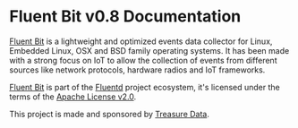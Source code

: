 # Fluent Bit v0.8 Documentation

[Fluent Bit](http://fluentbit.io) is a lightweight and optimized events data collector for Linux, Embedded Linux, OSX and BSD family operating systems. It has been made with a strong focus on IoT to allow the collection of events from different sources like network protocols, hardware radios and IoT frameworks.

[Fluent Bit](http://fluentbit.io) is part of the [Fluentd](http://fluentd.org) project ecosystem, it's licensed under the terms of the [Apache License v2.0](http://www.apache.org/licenses/LICENSE-2.0).

This project is made and sponsored by [Treasure Data](https://www.treasuredata.com).
